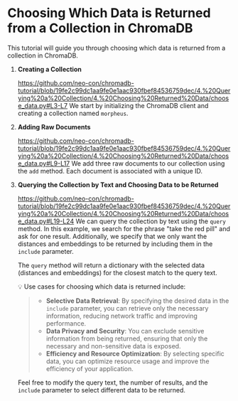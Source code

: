 # Choosing Which Data is Returned from a Collection in ChromaDB

This tutorial will guide you through choosing which data is returned from a collection in ChromaDB.

1. **Creating a Collection**

    https://github.com/neo-con/chromadb-tutorial/blob/19fe2c99dc1aa9fe0e1aac930fbef84536759dec/4.%20Querying%20a%20Collection/4.%20Choosing%20Returned%20Data/choose_data.py#L3-L7
    We start by initializing the ChromaDB client and creating a collection named `morpheus`.

2. **Adding Raw Documents**

    https://github.com/neo-con/chromadb-tutorial/blob/19fe2c99dc1aa9fe0e1aac930fbef84536759dec/4.%20Querying%20a%20Collection/4.%20Choosing%20Returned%20Data/choose_data.py#L9-L17
    We add three raw documents to our collection using the `add` method. Each document is associated with a unique ID.

3. **Querying the Collection by Text and Choosing Data to be Returned**

    https://github.com/neo-con/chromadb-tutorial/blob/19fe2c99dc1aa9fe0e1aac930fbef84536759dec/4.%20Querying%20a%20Collection/4.%20Choosing%20Returned%20Data/choose_data.py#L19-L24
    We can query the collection by text using the `query` method. In this example, we search for the phrase "take the red pill" and ask for one result. Additionally, we specify that we only want the distances and embeddings to be returned by including them in the `include` parameter.

    The `query` method will return a dictionary with the selected data (distances and embeddings) for the closest match to the query text.

    💡 Use cases for choosing which data is returned include:

    >- **Selective Data Retrieval**: By specifying the desired data in the `include` parameter, you can retrieve only the necessary information, reducing network traffic and improving performance.
    >- **Data Privacy and Security**: You can exclude sensitive information from being returned, ensuring that only the necessary and non-sensitive data is exposed.
    >- **Efficiency and Resource Optimization**: By selecting specific data, you can optimize resource usage and improve the efficiency of your application.

    Feel free to modify the query text, the number of results, and the `include` parameter to select different data to be returned.